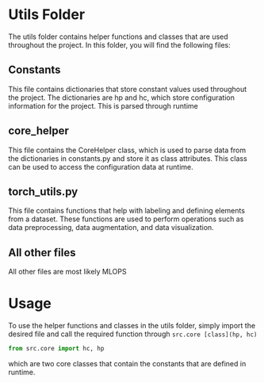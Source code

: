 # Utils Folder

The utils folder contains helper functions and classes that are used throughout the project. In this folder, you will find the following files:

## Constants

This file contains dictionaries that store constant values used throughout the project. The dictionaries are hp and hc, which store configuration information for the project.
This is parsed through runtime

## core_helper

This file contains the CoreHelper class, which is used to parse data from the dictionaries in constants.py and store it as class attributes. This class can be used to access the configuration data at runtime.

## torch_utils.py

This file contains functions that help with labeling and defining elements from a dataset. These functions are used to perform operations such as data preprocessing, data augmentation, and data visualization.

## All other files

All other files are most likely MLOPS

# Usage

To use the helper functions and classes in the utils folder, simply import the
desired file and call the required function through `src.core [class](hp, hc)`

```python
from src.core import hc, hp
```

which are two core classes that contain the constants that are defined in
runtime.
